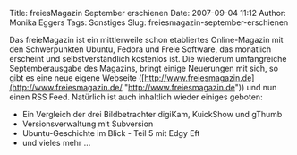 Title: freiesMagazin September erschienen
Date: 2007-09-04 11:12
Author: Monika Eggers
Tags: Sonstiges
Slug: freiesmagazin-september-erschienen

Das freieMagazin ist ein mittlerweile schon etabliertes Online-Magazin
mit den Schwerpunkten Ubuntu, Fedora und Freie Software, das monatlich
erscheint und selbstverständlich kostenlos ist. Die wiederum
umfangreiche Septemberausgabe des Magazins, bringt einige Neuerungen mit
sich, so gibt es eine neue eigene Webseite
([http://www.freiesmagazin.de](http://www.freiesmagazin.de/ "http://www.freiesmagazin.de")) und nun einen RSS Feed. Natürlich ist auch inhaltlich wieder
einiges geboten:


-   Ein Vergleich der drei Bildbetrachter digiKam, KuickShow und gThumb
-   Versionsverwaltung mit Subversion
-   Ubuntu-Geschichte im Blick - Teil 5 mit Edgy Eft
-   und vieles mehr ...


<!--break--><!--break-->
